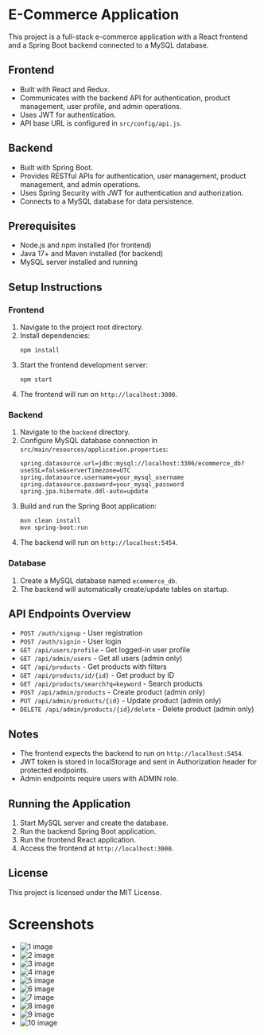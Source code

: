 # E-Commerce Application

This project is a full-stack e-commerce application with a React frontend and a Spring Boot backend connected to a MySQL database.

## Frontend

- Built with React and Redux.
- Communicates with the backend API for authentication, product management, user profile, and admin operations.
- Uses JWT for authentication.
- API base URL is configured in `src/config/api.js`.

## Backend

- Built with Spring Boot.
- Provides RESTful APIs for authentication, user management, product management, and admin operations.
- Uses Spring Security with JWT for authentication and authorization.
- Connects to a MySQL database for data persistence.

## Prerequisites

- Node.js and npm installed (for frontend)
- Java 17+ and Maven installed (for backend)
- MySQL server installed and running

## Setup Instructions

### Frontend

1. Navigate to the project root directory.
2. Install dependencies:
   ```
   npm install
   ```
3. Start the frontend development server:
   ```
   npm start
   ```
4. The frontend will run on `http://localhost:3000`.

### Backend

1. Navigate to the `backend` directory.
2. Configure MySQL database connection in `src/main/resources/application.properties`:
   ```
   spring.datasource.url=jdbc:mysql://localhost:3306/ecommerce_db?useSSL=false&serverTimezone=UTC
   spring.datasource.username=your_mysql_username
   spring.datasource.password=your_mysql_password
   spring.jpa.hibernate.ddl-auto=update
   ```
3. Build and run the Spring Boot application:
   ```
   mvn clean install
   mvn spring-boot:run
   ```
4. The backend will run on `http://localhost:5454`.

### Database

1. Create a MySQL database named `ecommerce_db`.
2. The backend will automatically create/update tables on startup.

## API Endpoints Overview

- `POST /auth/signup` - User registration
- `POST /auth/signin` - User login
- `GET /api/users/profile` - Get logged-in user profile
- `GET /api/admin/users` - Get all users (admin only)
- `GET /api/products` - Get products with filters
- `GET /api/products/id/{id}` - Get product by ID
- `GET /api/products/search?q=keyword` - Search products
- `POST /api/admin/products` - Create product (admin only)
- `PUT /api/admin/products/{id}` - Update product (admin only)
- `DELETE /api/admin/products/{id}/delete` - Delete product (admin only)

## Notes

- The frontend expects the backend to run on `http://localhost:5454`.
- JWT token is stored in localStorage and sent in Authorization header for protected endpoints.
- Admin endpoints require users with ADMIN role.

## Running the Application

1. Start MySQL server and create the database.
2. Run the backend Spring Boot application.
3. Run the frontend React application.
4. Access the frontend at `http://localhost:3000`.

## License

This project is licensed under the MIT License.

# Screenshots

- <img src = "output_screenshots/1.jpeg" alt = "1 image"> 
- <img src = "output_screenshots/2.jpeg" alt = "2 image"> 
- <img src = "output_screenshots/3.jpeg" alt = "3 image"> 
- <img src = "output_screenshots/4.jpeg" alt = "4 image">
- <img src = "output_screenshots/5.jpeg" alt = "5 image">
- <img src = "output_screenshots/6.jpeg" alt = "6 image"> 
- <img src = "output_screenshots/7.jpeg" alt = "7 image"> 
- <img src = "output_screenshots/8.jpeg" alt = "8 image"> 
- <img src = "output_screenshots/9.jpeg" alt = "9 image">
- <img src = "output_screenshots/10.jpeg" alt = "10 image">
